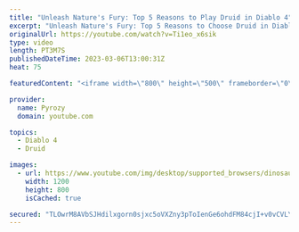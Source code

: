 ```yaml
---
title: "Unleash Nature's Fury: Top 5 Reasons to Play Druid in Diablo 4"
excerpt: "Unleash Nature's Fury: Top 5 Reasons to Choose Druid in Diablo 4 00:00 Intro 00:25 The Lore 00:54 Shapeshifting 01:25 ..."
originalUrl: https://youtube.com/watch?v=Ti1eo_x6sik
type: video
length: PT3M7S
publishedDateTime: 2023-03-06T13:00:31Z
heat: 75

featuredContent: "<iframe width=\"800\" height=\"500\" frameborder=\"0\" src=\"https://www.youtube.com/embed/Ti1eo_x6sik\" allow=\"accelerometer; autoplay; encrypted-media; gyroscope; picture-in-picture\" allowfullscreen></iframe>"

provider:
  name: Pyrozy
  domain: youtube.com

topics:
  - Diablo 4
  - Druid

images:
  - url: https://www.youtube.com/img/desktop/supported_browsers/dinosaur.png
    width: 1200
    height: 800
    isCached: true

secured: "TLOwrM8AVbSJHdilxgorn0sjxc5oVXZny3pToIenGe6ohdFM84cjI+v0vCVLYzjIzdxIIsFdOdW9yVBjWED+nnQdczdbsSDu1iKXEU2hbl5FY6WNe22aEPLnUCkIZJi98b09fETOMo8jMOtPIeTWjzeWAvOEL/6rkRefcohBPsbPE5lFFvjD4emhcD870pPnf4R43CCI4rK12wHOHnRHEZyL9mi4wu6Rc8ReefkazAdEwig2XnCrWq+xNgprUvaE7kLaFuHGrPuE4+vMjAITkGVh9e8ccu9nDJVS1cn68ptv4BB/TBEEk56vHXk0Og8+tZTzc0QcLXTMgy4sI1Kcc4I36iVtFGI2J1gFFTmfhNvvW06pf13PvQ7NnNQP6Wqh4GVKI68w5sCJH6oBYe81ZVkcBRiXiOk+3J5J+xqZKD8=;inPsNQaTvk2N21y0we3YsQ=="
---
```


